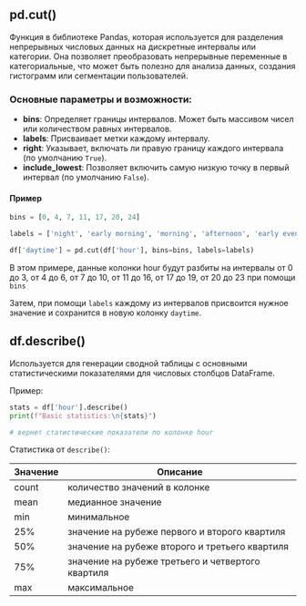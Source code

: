 
## pd.cut()

Функция в библиотеке Pandas, которая используется для разделения непрерывных числовых данных на дискретные интервалы или категории. Она позволяет преобразовать непрерывные переменные в категориальные, что может быть полезно для анализа данных, создания гистограмм или сегментации пользователей.

### Основные параметры и возможности:

- **bins**: Определяет границы интервалов. Может быть массивом чисел или количеством равных интервалов.
- **labels**: Присваивает метки каждому интервалу.
- **right**: Указывает, включать ли правую границу каждого интервала (по умолчанию `True`).
- **include_lowest**: Позволяет включить самую низкую точку в первый интервал (по умолчанию `False`).

#### Пример

```Python
bins = [0, 4, 7, 11, 17, 20, 24]

labels = ['night', 'early morning', 'morning', 'afternoon', 'early evening', 'evening']

df['daytime'] = pd.cut(df['hour'], bins=bins, labels=labels)
```

В этом примере, данные колонки hour будут разбиты на интервалы от 0 до 3, от 4 до 6, от 7 до 10, от 11 до 16, от 17 до 19, от 20 до 23 при помощи `bins`

Затем, при помощи `labels` каждому из интервалов присвоится нужное значение и сохранится в новую колонку `daytime`.

## df.describe()

Используется для генерации сводной таблицы с основными статистическими показателями для числовых столбцов DataFrame.

Пример:

```Python
stats = df['hour'].describe()
print(f"Basic statistics:\n{stats}")

# вернет статистические показатели по колонке hour
```

Статистика от `describe()`:

| Значение | Описание                                          |
| -------- | ------------------------------------------------- |
| count    | количество значений в колонке                     |
| mean     | медианное значение                                |
| min      | минимальное                                       |
| 25%      | значение на рубеже первого и второго квартиля     |
| 50%      | значение на рубеже второго и третьего квартиля    |
| 75%      | значение на рубеже третьего и четвертого квартиля |
| max      | максимальное                                      |
